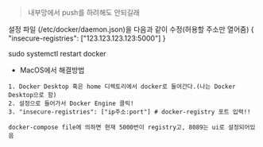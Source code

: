 > 내부망에서 push를 하려해도 안되길래 

설정 파일 (/etc/docker/daemon.json)을 다음과 같이 수정(허용할 주소만 열어줌)
{
  "insecure-registries": ["123.123.123.123:5000"]
}

sudo systemctl restart docker


* MacOS에서 해결방법
```
1. Docker Desktop 혹은 home 디렉토리에서 docker로 들어간다.(나는 Docker Desktop으로 함)
2. 설정으로 들어가서 Docker Engine 클릭!
3. "insecure-registries": ["ip주소:port"] # docker-registry 포트 입력!!

docker-compose file에 의하면 현재 5000번이 registry고, 8089는 ui로 설정되어있음
```
